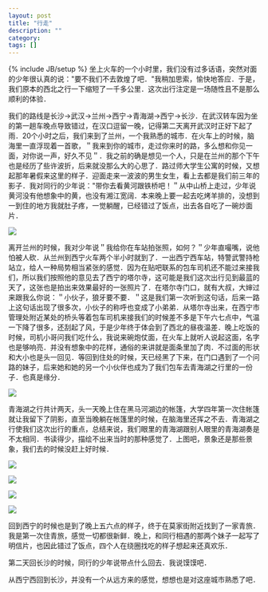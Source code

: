 ```yaml
---
layout: post
title: "行走"
description: ""
category: 
tags: []
---
```

{% include JB/setup %}
坐上火车的一个小时里，我们没有过多话语，突然对面的少年很认真的说："要不我们不去敦煌了吧．"我稍加思索，愉快地答应．于是，我们原本的西北之行一下缩短了一千多公里．这次出行注定是一场随性且不是那么顺利的体验．

我们的路线是长沙->武汉->兰州->西宁->青海湖->西宁->长沙．在武汉转车因为坐的第一趟车晚点导致错过，在汉口逗留一晚，记得第二天离开武汉时正好下起了雨．20个小时之后，我们来到了兰州，一个我熟悉的城市．在火车上的时候，脑海里一直浮现着一首歌，＂我来到你的城市，走过你来时的路，多么想和你见一面，对你说一声，好久不见＂．我之前的确是想见一个人，只是在兰州的那个下午也是经历了些许波折，后来就没那么大的心思了．路过师大学生公寓的时候，又想起那年暑假来这里的样子．迎面走来一波波的男生女生，看上去都是我们前三年的影子．我对同行的少年说："带你去看黄河跟铁桥吧！＂从中山桥上走过，少年说黄河没有他想象中的黄，也没有湘江宽阔．本来晚上要一起去吃烤羊排的，没想到一到住的地方我就肚子疼，一觉躺醒，已经错过了饭点，出去各自吃了一碗炒面片．

![](http://m3.img.srcdd.com/farm4/d/2014/0608/13/AC9427481DEC58CF9D7E96290CC99F32_B1280_1280_1280_850.jpeg)

离开兰州的时候，我对少年说＂我给你在车站拍张照，如何？＂少年直嘬嘴，说他怕被人砍．从兰州到西宁火车两个半小时就到了．一出西宁西车站，特警武警持枪站立，给人一种局势相当紧张的感觉．因为在贴吧联系的包车司机还不能过来接我们，所以我们按照他的意见去了西宁的塔尔寺，这可能是我们这次出行见到最蓝的天了，这张也是拍出来效果最好的一张照片了．在塔尔寺门口，就有大叔，大婶过来跟我么你说：＂小伙子，狼牙要不要．＂这是我们第一次听到这句话，后来一路上这句话出现了很多次，小伙子的称呼也变成了小弟弟．从塔尔寺出来，在西宁市管理处附近某处的桥头等着包车司机来接我们的时候差不多是下午六七点中，气温一下降了很多，还刮起了风，于是少年终于体会到了西北的昼夜温差．晚上吃饭的时候，司机小哥问我们吃什么，我说来碗炮仗面，在火车上就听人说起这面，名字也是够响亮．并没有想象中的花样，通俗的来讲就是面条里加了肉．不过面的形状和大小也是头一回见．等回到住处的时候，天已经黑了下来，在门口遇到了一个问路的妹子，后来她和她的另一个小伙伴也成为了我们包车去青海湖之行里的一份子．也真是缘分．

![](http://m1.img.srcdd.com/farm5/d/2014/0604/15/38F5C9EDA2B9CE0179FB8211D4CD3365_B1280_1280_1280_850.jpeg)

青海湖之行共计两天，头一天晚上住在黑马河湖边的帐篷，大学四年第一次住帐篷就让我留下了阴影，直至当晚躺在帐篷里的时候，在脑海里还挥之不去．青海湖之行使我们这次出行的重点，总结来说，我们眼里的青海湖跟别人眼里的青海湖奏是不太相同．书读得少，描绘不出来当时的那种感觉了．上图吧，景象还是那些景象，我们去的时候没赶上好时候．

![](http://m3.img.srcdd.com/farm5/d/2014/0604/15/A9113DA8B1396356DB4E1E0FEAD9FEA3_B1280_1280_1280_719.jpeg)

![](http://m3.img.srcdd.com/farm4/d/2014/0604/15/6E1707A7B35B15283BC8238AAF9B6930_B1280_1280_1280_719.jpeg)

![](http://m1.img.srcdd.com/farm5/d/2014/0604/15/80BA1DA24CFC1ED6DC8DB4B8F43F466C_B1280_1280_1280_719.jpeg)

![](http://m2.img.srcdd.com/farm5/d/2014/0604/15/66398BBA131828F705CCD4C0D11FAF3E_B1280_1280_1280_719.jpeg)

回到西宁的时候也是到了晚上五六点的样子，终于在莫家街附近找到了一家青旅．我是第一次住青旅，感觉一切都很新鲜．晚上，和同行相遇的那两个妹子一起写了明信片，也因此错过了饭点，四个人在绕圈找吃的样子想起来还真欢乐．

第二天回长沙的时候，同行的少年说带点什么回去．我说馍馍吧．

从西宁西回到长沙，并没有一个从远方来的感觉，想想也是对这座城市熟悉了吧．
